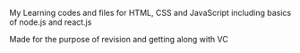 My Learning codes and files for HTML, CSS and JavaScript including basics of node.js and react.js

Made for the purpose of revision and getting along with VC 

